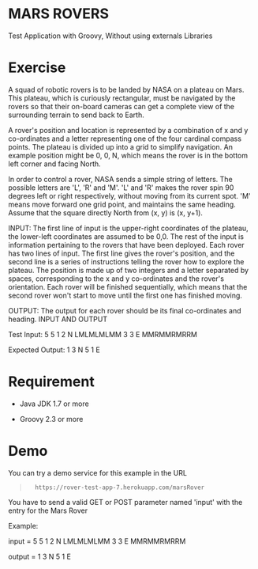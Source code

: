 MARS ROVERS
===========

Test Application with Groovy, Without using externals Libraries


Exercise
===========

A squad of robotic rovers is to be landed by NASA on a plateau on Mars. This plateau, which is curiously rectangular, must be navigated by the rovers so that their on-board cameras can get a complete view of the surrounding terrain to send back to Earth.

A rover's position and location is represented by a combination of x and y co-ordinates and a letter representing one of the four cardinal compass points. The plateau is divided up into a grid to simplify navigation. An example position might be 0, 0, N, which means the rover is in the bottom left corner and facing North.

In order to control a rover, NASA sends a simple string of letters. The possible letters are 'L', 'R' and 'M'. 'L' and 'R' makes the rover spin 90 degrees left or right respectively, without moving from its current spot. 'M' means move forward one grid point, and maintains the same heading. Assume that the square directly North from (x, y) is (x, y+1).

INPUT:
The first line of input is the upper-right coordinates of the plateau, the lower-left coordinates are assumed to be 0,0. The rest of the input is information pertaining to the rovers that have been deployed. Each rover has two lines of input. The first line gives the rover's position, and the second line is a series of instructions telling the rover how to explore the plateau. The position is made up of two integers and a letter separated by spaces, corresponding to the x and y co-ordinates and the rover's orientation. Each rover will be finished sequentially, which means that the second rover won't start to move until the first one has finished moving.

OUTPUT: The output for each rover should be its final co-ordinates and heading. INPUT AND OUTPUT

Test Input:         5 5 1 2 N LMLMLMLMM 3 3 E MMRMMRMRRM 

Expected Output:    1 3 N 5 1 E

Requirement
===========

+ Java JDK 1.7 or more

+ Groovy 2.3 or more

Demo
===========

You can try a demo service for this example in the URL 
 
>       https://rover-test-app-7.herokuapp.com/marsRover

You have to send a valid GET or POST parameter named 'input' with the entry for the Mars Rover

Example: 
 
  input  =  5 5 1 2 N LMLMLMLMM 3 3 E MMRMMRMRRM
  
  output =  1 3 N 5 1 E
